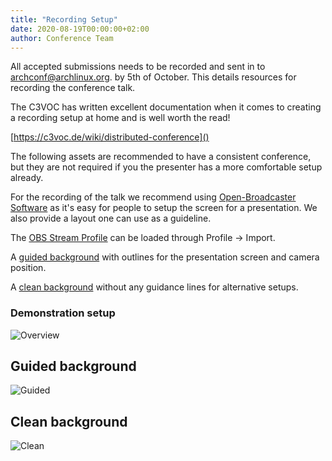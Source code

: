 ```yaml
---
title: "Recording Setup"
date: 2020-08-19T00:00:00+02:00
author: Conference Team
---
```


All accepted submissions needs to be recorded and sent in to
[archconf@archlinux.org](mailto:archconf@archlinux.org).  by 5th of October.
This details resources for recording the conference talk.

The C3VOC has written excellent documentation when it comes to creating a
recording setup at home and is well worth the read!

[https://c3voc.de/wiki/distributed-conference]()

The following assets are recommended to have a consistent conference, but
they are not required if you the presenter has a more comfortable setup already.

For the recording of the talk we recommend using [Open-Broadcaster
Software](https://obsproject.com/) as it's easy for people to setup the screen
for a presentation. We also provide a layout one can use as a guideline.


The [OBS Stream Profile](/presentation/ArchConfOBSScene.json) can be loaded
through Profile -> Import. 

A [guided background](/presentation/ArchLiveBanner.png) with outlines for the
presentation screen and camera position.

A [clean background](/presentation/cleanbanner.png) without any guidance lines
for alternative setups.


### Demonstration setup
![Overview](/presentation/display.png)

## Guided background
![Guided](/presentation/ArchLiveBanner.png)

## Clean background
![Clean](/presentation/cleanbanner.png)


